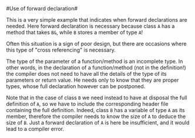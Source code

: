 #Use of forward declaration#

This is a very simple example that indicates when forward declarations
are needed. Here forward declaration is necessary because class `A` has
a method that takes `B&`, while `B` stores a member of type `A`!

Often this situation is a sign of poor design, but there are occasions
where this type of "cross referencing" is necessary.

The type of the parameter of a function/method is an incomplete
type. In other words, in the declaration of a function/method (not in
the definition!) the compiler does not need to have all the details of
the type of its parameters or return value. He needs only to know that
they are proper types, whose full declaration however can be
postponed.

Note that in the case of class `B` we need instead to have at disposal
the full definition of `A`, so we have to include the corresponding
header file containing the full definition. Indeed, class `B` has a
variable of type `A` as its member, therefore the compiler needs to
know the size of `A` to deduce the size of `B`. Just a forward
declaration of `A` is here be insufficient, and it would lead to a
compiler error.

